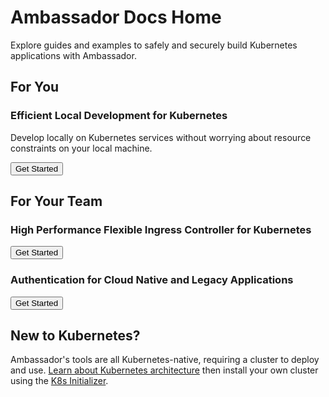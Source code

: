 # Ambassador Docs Home

Explore guides and examples to safely and securely build Kubernetes applications with Ambassador. 

## For You

### Efficient Local Development for Kubernetes 

Develop locally on Kubernetes services without worrying about resource constraints on your local machine.

<Button color="orange" to="telepresence/quick-start/">Get Started</Button>

## For Your Team

### High Performance Flexible Ingress Controller for Kubernetes

<Button color="orange" to="tutorials/getting-started/">Get Started</Button>

### Authentication for Cloud Native and Legacy Applications 

<Button color="orange" to="howtos/ext-filters/">Get Started</Button>

## New to Kubernetes?

Ambassador's tools are all Kubernetes-native, requiring a cluster to deploy and use.
[Learn about Kubernetes architecture](topics/concepts/kubernetes-network-architecture/) then install your own cluster using the [K8s Initializer](https://app.getambassador.io/initializer/).

